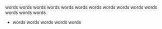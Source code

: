 words words words words words words words words words words words words words words 


* words words words words words 
